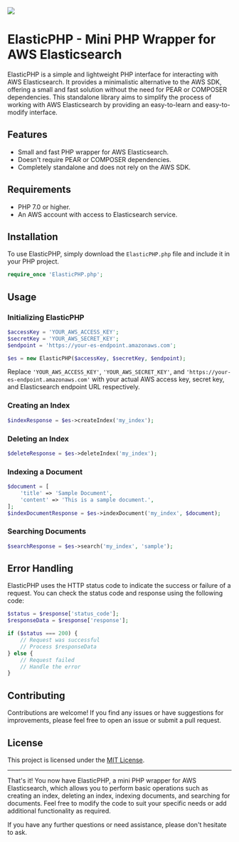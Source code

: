 ![](https://github.styleci.io/repos/7548986/shield?style=flat)

# ElasticPHP - Mini PHP Wrapper for AWS Elasticsearch

ElasticPHP is a simple and lightweight PHP interface for interacting with AWS Elasticsearch. It provides a minimalistic alternative to the AWS SDK, offering a small and fast solution without the need for PEAR or COMPOSER dependencies. This standalone library aims to simplify the process of working with AWS Elasticsearch by providing an easy-to-learn and easy-to-modify interface.

## Features

- Small and fast PHP wrapper for AWS Elasticsearch.
- Doesn't require PEAR or COMPOSER dependencies.
- Completely standalone and does not rely on the AWS SDK.

## Requirements

- PHP 7.0 or higher.
- An AWS account with access to Elasticsearch service.

## Installation

To use ElasticPHP, simply download the `ElasticPHP.php` file and include it in your PHP project.

```php
require_once 'ElasticPHP.php';
```

## Usage

### Initializing ElasticPHP

```php
$accessKey = 'YOUR_AWS_ACCESS_KEY';
$secretKey = 'YOUR_AWS_SECRET_KEY';
$endpoint = 'https://your-es-endpoint.amazonaws.com';

$es = new ElasticPHP($accessKey, $secretKey, $endpoint);
```

Replace `'YOUR_AWS_ACCESS_KEY'`, `'YOUR_AWS_SECRET_KEY'`, and `'https://your-es-endpoint.amazonaws.com'` with your actual AWS access key, secret key, and Elasticsearch endpoint URL respectively.

### Creating an Index

```php
$indexResponse = $es->createIndex('my_index');
```

### Deleting an Index

```php
$deleteResponse = $es->deleteIndex('my_index');
```

### Indexing a Document

```php
$document = [
    'title' => 'Sample Document',
    'content' => 'This is a sample document.',
];
$indexDocumentResponse = $es->indexDocument('my_index', $document);
```

### Searching Documents

```php
$searchResponse = $es->search('my_index', 'sample');
```

## Error Handling

ElasticPHP uses the HTTP status code to indicate the success or failure of a request. You can check the status code and response using the following code:

```php
$status = $response['status_code'];
$responseData = $response['response'];

if ($status === 200) {
    // Request was successful
    // Process $responseData
} else {
    // Request failed
    // Handle the error
}
```

## Contributing

Contributions are welcome! If you find any issues or have suggestions for improvements, please feel free to open an issue or submit a pull request.

## License

This project is licensed under the [MIT License](LICENSE).

---

That's it! You now have ElasticPHP, a mini PHP wrapper for AWS Elasticsearch, which allows you to perform basic operations such as creating an index, deleting an index, indexing documents, and searching for documents. Feel free to modify the code to suit your specific needs or add additional functionality as required.

If you have any further questions or need assistance, please don't hesitate to ask.
